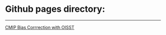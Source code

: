 # Github pages directory:

---

[CMIP Bias Corrrection with OISST](https://gulfofmaine.github.io/sdm_workflow/CMIP6_processing/R/bias_correction_testing.html)